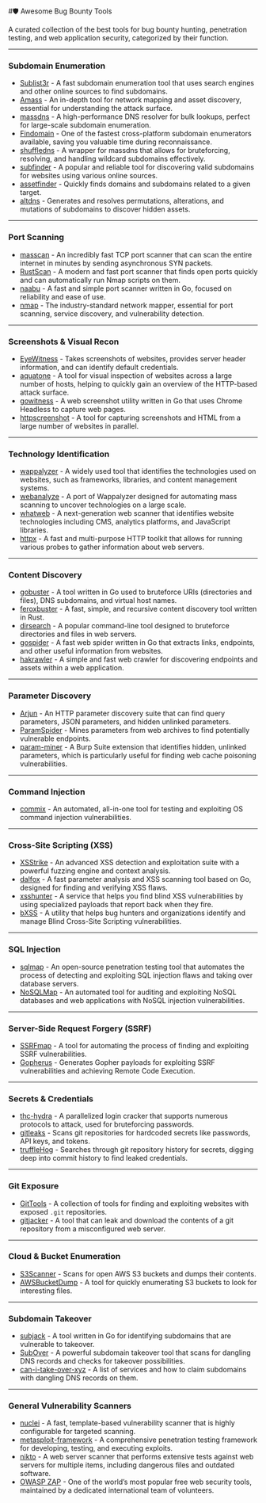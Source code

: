 
#🛡️ Awesome Bug Bounty Tools


A curated collection of the best tools for bug bounty hunting, penetration testing, and web application security, categorized by their function.




-----

### **Subdomain Enumeration**

  * [Sublist3r](https://github.com/aboul3la/Sublist3r) - A fast subdomain enumeration tool that uses search engines and other online sources to find subdomains.
  * [Amass](https://github.com/OWASP/Amass) - An in-depth tool for network mapping and asset discovery, essential for understanding the attack surface.
  * [massdns](https://github.com/blechschmidt/massdns) - A high-performance DNS resolver for bulk lookups, perfect for large-scale subdomain enumeration.
  * [Findomain](https://github.com/Findomain/Findomain) - One of the fastest cross-platform subdomain enumerators available, saving you valuable time during reconnaissance.
  * [shuffledns](https://github.com/projectdiscovery/shuffledns) - A wrapper for massdns that allows for bruteforcing, resolving, and handling wildcard subdomains effectively.
  * [subfinder](https://github.com/projectdiscovery/subfinder) - A popular and reliable tool for discovering valid subdomains for websites using various online sources.
  * [assetfinder](https://github.com/tomnomnom/assetfinder) - Quickly finds domains and subdomains related to a given target.
  * [altdns](https://github.com/infosec-au/altdns) - Generates and resolves permutations, alterations, and mutations of subdomains to discover hidden assets.

-----

### **Port Scanning**

  * [masscan](https://github.com/robertdavidgraham/masscan) - An incredibly fast TCP port scanner that can scan the entire internet in minutes by sending asynchronous SYN packets.
  * [RustScan](https://github.com/RustScan/RustScan) - A modern and fast port scanner that finds open ports quickly and can automatically run Nmap scripts on them.
  * [naabu](https://github.com/projectdiscovery/naabu) - A fast and simple port scanner written in Go, focused on reliability and ease of use.
  * [nmap](https://github.com/nmap/nmap) - The industry-standard network mapper, essential for port scanning, service discovery, and vulnerability detection.

-----

### **Screenshots & Visual Recon**

  * [EyeWitness](https://github.com/FortyNorthSecurity/EyeWitness) - Takes screenshots of websites, provides server header information, and can identify default credentials.
  * [aquatone](https://github.com/michenriksen/aquatone) - A tool for visual inspection of websites across a large number of hosts, helping to quickly gain an overview of the HTTP-based attack surface.
  * [gowitness](https://github.com/sensepost/gowitness) - A web screenshot utility written in Go that uses Chrome Headless to capture web pages.
  * [httpscreenshot](https://github.com/breenmachine/httpscreenshot/) - A tool for capturing screenshots and HTML from a large number of websites in parallel.

-----

### **Technology Identification**

  * [wappalyzer](https://github.com/AliasIO/wappalyzer) - A widely used tool that identifies the technologies used on websites, such as frameworks, libraries, and content management systems.
  * [webanalyze](https://github.com/rverton/webanalyze) - A port of Wappalyzer designed for automating mass scanning to uncover technologies on a large scale.
  * [whatweb](https://github.com/urbanadventurer/whatweb) - A next-generation web scanner that identifies website technologies including CMS, analytics platforms, and JavaScript libraries.
  * [httpx](https://github.com/projectdiscovery/httpx) - A fast and multi-purpose HTTP toolkit that allows for running various probes to gather information about web servers.

-----

### **Content Discovery**

  * [gobuster](https://github.com/OJ/gobuster) - A tool written in Go used to bruteforce URIs (directories and files), DNS subdomains, and virtual host names.
  * [feroxbuster](https://github.com/epi052/feroxbuster) - A fast, simple, and recursive content discovery tool written in Rust.
  * [dirsearch](https://github.com/maurosoria/dirsearch) - A popular command-line tool designed to bruteforce directories and files in web servers.
  * [gospider](https://github.com/jaeles-project/gospider) - A fast web spider written in Go that extracts links, endpoints, and other useful information from websites.
  * [hakrawler](https://github.com/hakluke/hakrawler) - A simple and fast web crawler for discovering endpoints and assets within a web application.

-----

### **Parameter Discovery**

  * [Arjun](https://github.com/s0md3v/Arjun) - An HTTP parameter discovery suite that can find query parameters, JSON parameters, and hidden unlinked parameters.
  * [ParamSpider](https://github.com/devanshbatham/ParamSpider) - Mines parameters from web archives to find potentially vulnerable endpoints.
  * [param-miner](https://github.com/PortSwigger/param-miner) - A Burp Suite extension that identifies hidden, unlinked parameters, which is particularly useful for finding web cache poisoning vulnerabilities.

-----

### **Command Injection**

  * [commix](https://github.com/commixproject/commix) - An automated, all-in-one tool for testing and exploiting OS command injection vulnerabilities.

-----

### **Cross-Site Scripting (XSS)**

  * [XSStrike](https://github.com/s0md3v/XSStrike) - An advanced XSS detection and exploitation suite with a powerful fuzzing engine and context analysis.
  * [dalfox](https://github.com/hahwul/dalfox) - A fast parameter analysis and XSS scanning tool based on Go, designed for finding and verifying XSS flaws.
  * [xsshunter](https://github.com/mandatoryprogrammer/xsshunter) - A service that helps you find blind XSS vulnerabilities by using specialized payloads that report back when they fire.
  * [bXSS](https://github.com/LewisArdern/bXSS) - A utility that helps bug hunters and organizations identify and manage Blind Cross-Site Scripting vulnerabilities.

-----

### **SQL Injection**

  * [sqlmap](https://github.com/sqlmapproject/sqlmap) - An open-source penetration testing tool that automates the process of detecting and exploiting SQL injection flaws and taking over database servers.
  * [NoSQLMap](https://github.com/codingo/NoSQLMap) - An automated tool for auditing and exploiting NoSQL databases and web applications with NoSQL injection vulnerabilities.

-----

### **Server-Side Request Forgery (SSRF)**

  * [SSRFmap](https://github.com/swisskyrepo/SSRFmap) - A tool for automating the process of finding and exploiting SSRF vulnerabilities.
  * [Gopherus](https://github.com/tarunkant/Gopherus) - Generates Gopher payloads for exploiting SSRF vulnerabilities and achieving Remote Code Execution.

-----

### **Secrets & Credentials**

  * [thc-hydra](https://github.com/vanhauser-thc/thc-hydra) - A parallelized login cracker that supports numerous protocols to attack, used for bruteforcing passwords.
  * [gitleaks](https://github.com/zricethezav/gitleaks) - Scans git repositories for hardcoded secrets like passwords, API keys, and tokens.
  * [truffleHog](https://github.com/dxa4481/truffleHog) - Searches through git repository history for secrets, digging deep into commit history to find leaked credentials.

-----

### **Git Exposure**

  * [GitTools](https://github.com/internetwache/GitTools) - A collection of tools for finding and exploiting websites with exposed `.git` repositories.
  * [gitjacker](https://github.com/liamg/gitjacker) - A tool that can leak and download the contents of a git repository from a misconfigured web server.

-----

### **Cloud & Bucket Enumeration**

  * [S3Scanner](https://github.com/sa7mon/S3Scanner) - Scans for open AWS S3 buckets and dumps their contents.
  * [AWSBucketDump](https://github.com/jordanpotti/AWSBucketDump) - A tool for quickly enumerating S3 buckets to look for interesting files.

-----

### **Subdomain Takeover**

  * [subjack](https://github.com/haccer/subjack) - A tool written in Go for identifying subdomains that are vulnerable to takeover.
  * [SubOver](https://github.com/Ice3man543/SubOver) - A powerful subdomain takeover tool that scans for dangling DNS records and checks for takeover possibilities.
  * [can-i-take-over-xyz](https://github.com/EdOverflow/can-i-take-over-xyz) - A list of services and how to claim subdomains with dangling DNS records on them.

-----

### **General Vulnerability Scanners**

  * [nuclei](https://github.com/projectdiscovery/nuclei) - A fast, template-based vulnerability scanner that is highly configurable for targeted scanning.
  * [metasploit-framework](https://github.com/rapid7/metasploit-framework) - A comprehensive penetration testing framework for developing, testing, and executing exploits.
  * [nikto](https://github.com/sullo/nikto) - A web server scanner that performs extensive tests against web servers for multiple items, including dangerous files and outdated software.
  * [OWASP ZAP](https://www.google.com/search?q=https://github.com/zaproxy/zaproxy.) - One of the world’s most popular free web security tools, maintained by a dedicated international team of volunteers.
